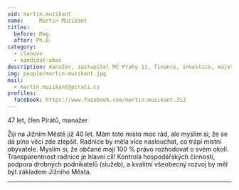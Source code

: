 ```yaml
---
uid: martin.muzikant
name:     Martin Muzikant
titles:
  before: Mag. 
  after: Ph.D.
category:
  - clenove
  - kandidat-obec
description: manažer, zastupitel MČ Prahy 11, finance, investice, majetek
img: people/martin-muzikant.jpg
mail:
  - martin.muzikant@pirati.cz
profiles:
  facebook: https://www.facebook.com/martin.muzikant.313
---
```


47 let, člen Pirátů, manažer

Žiji na Jižním Městě již 40 let. Mám toto místo moc rád, ale myslím si, že se dá plno věcí zde zlepšit. Radnice by měla více naslouchat, co trápí místní obyvatele. Myslím si, že občané mají 100 % právo rozhodovat o svém okolí. Transparentnost radnice je hlavní cíl! Kontrola hospodářských činností, podpora drobných podnikatelů (služeb), a kvalitní všeobecný rozvoj by měl být základem Jižního Města.
 

---
